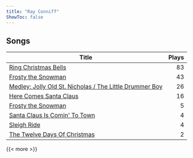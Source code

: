```yaml
---
title: "Ray Conniff"
ShowToc: false
---
```


## Songs
Title | Plays 
----- | -----: 
[Ring Christmas Bells](/songs/ring-christmas-bells) | 83
[Frosty the Snowman](/songs/frosty-the-snowman) | 43
[Medley: Jolly Old St. Nicholas / The Little Drummer Boy](/songs/medley-jolly-old-st-nicholas-the-little-drummer-boy) | 26
[Here Comes Santa Claus](/songs/here-comes-santa-claus) | 16
[Frosty the Snowman](/songs/frosty-the-snowman) | 5
[Santa Claus Is Comin' To Town](/songs/santa-claus-is-comin-to-town) | 4
[Sleigh Ride](/songs/sleigh-ride) | 4
[The Twelve Days Of Christmas](/songs/the-twelve-days-of-christmas) | 2

{{< more >}}